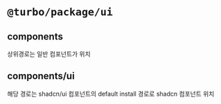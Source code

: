 # `@turbo/package/ui`

## components

상위경로는 일반 컴포넌트가 위치

## components/ui

해당 경로는 shadcn/ui 컴포넌트의 default install 경로로 shadcn 컴포넌트 위치  
